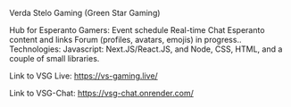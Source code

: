 Verda Stelo Gaming (Green Star Gaming)

Hub for Esperanto Gamers:
Event schedule
Real-time Chat
Esperanto content and links
Forum (profiles, avatars, emojis) in progress..
Technologies: Javascript: Next.JS/React.JS, and Node, CSS, HTML, and a couple of small libraries.

Link to VSG Live: https://vs-gaming.live/

Link to VSG-Chat: https://vsg-chat.onrender.com/

